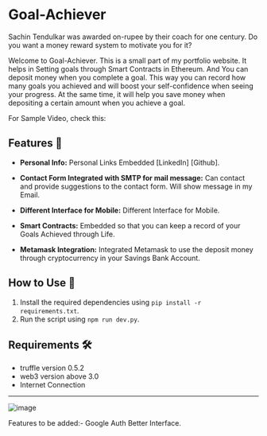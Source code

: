 # Goal-Achiever

Sachin Tendulkar was awarded on-rupee by their coach for one century.
Do you want a money reward system to motivate you for it?

Welcome to Goal-Achiever. This is a small part of my portfolio website. It helps in Setting goals through Smart Contracts in Ethereum. And You can deposit money when you complete a goal. This way you can record how many goals you achieved and will boost your self-confidence when seeing your progress. At the same time, it will help you save money when depositing a certain amount when you achieve a goal.

For Sample Video, check this: 

## Features 🚀

- **Personal Info:** Personal Links Embedded [LinkedIn] [Github].

- **Contact Form Integrated with SMTP for mail message:**  Can contact and provide suggestions to the contact form. Will show message in my Email.

- **Different Interface for Mobile:** Different Interface for Mobile. 
 
-  **Smart Contracts:** Embedded so that you can keep a record of your Goals Achieved through Life.

- **Metamask Integration:** Integrated Metamask to use the deposit money through cryptocurrency in your Savings Bank Account.
  
## How to Use 🤖

1. Install the required dependencies using `pip install -r requirements.txt`.
2. Run the script using `npm run dev.py`.

           

## Requirements 🛠️

- truffle version 0.5.2
- web3 version above 3.0
- Internet Connection


---
![image](https://github.com/VijetaPriya47/Goal-Achiever/assets/67923889/5890c12b-2994-4a2e-9e3a-e5beff945eb3)



Features to be added:-
Google Auth
Better Interface.                     

